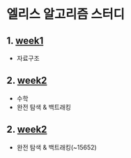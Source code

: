 # 엘리스 알고리즘 스터디

## 1. [week1](./week1/)

- 자료구조

## 2. [week2](./week2/)

- 수학
- 완전 탐색 & 백트래킹

## 2. [week2](./week3/)

- 완전 탐색 & 백트래킹(~15652)
